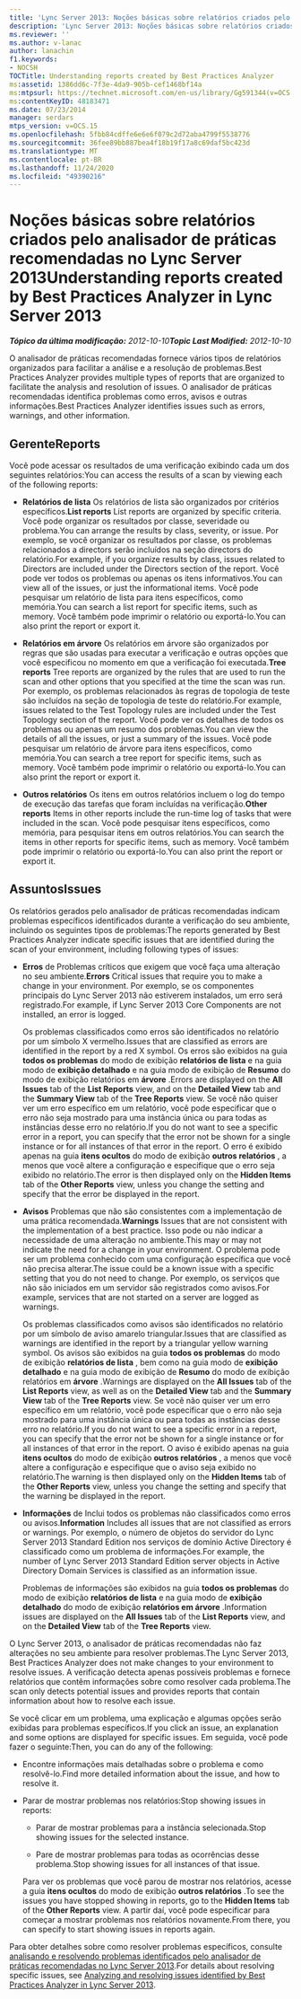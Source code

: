 ```yaml
---
title: 'Lync Server 2013: Noções básicas sobre relatórios criados pelo analisador de práticas recomendadas'
description: 'Lync Server 2013: Noções básicas sobre relatórios criados pelo analisador de práticas recomendadas.'
ms.reviewer: ''
ms.author: v-lanac
author: lanachin
f1.keywords:
- NOCSH
TOCTitle: Understanding reports created by Best Practices Analyzer
ms:assetid: 1386dd6c-7f3e-4da9-905b-cef1468bf14a
ms:mtpsurl: https://technet.microsoft.com/en-us/library/Gg591344(v=OCS.15)
ms:contentKeyID: 48183471
ms.date: 07/23/2014
manager: serdars
mtps_version: v=OCS.15
ms.openlocfilehash: 5fbb84cdffe6e6e6f079c2d72aba4799f5538776
ms.sourcegitcommit: 36fee89bb887bea4f18b19f17a8c69daf5bc423d
ms.translationtype: MT
ms.contentlocale: pt-BR
ms.lasthandoff: 11/24/2020
ms.locfileid: "49390216"
---
```

# <a name="understanding-reports-created-by-best-practices-analyzer-in-lync-server-2013"></a><span data-ttu-id="a956c-103">Noções básicas sobre relatórios criados pelo analisador de práticas recomendadas no Lync Server 2013</span><span class="sxs-lookup"><span data-stu-id="a956c-103">Understanding reports created by Best Practices Analyzer in Lync Server 2013</span></span>

<div data-xmlns="http://www.w3.org/1999/xhtml">

<div class="topic" data-xmlns="http://www.w3.org/1999/xhtml" data-msxsl="urn:schemas-microsoft-com:xslt" data-cs="https://msdn.microsoft.com/">

<div data-asp="https://msdn2.microsoft.com/asp">



</div>

<div id="mainSection">

<div id="mainBody"><span data-ttu-id="a956c-104">

<span> </span></span><span class="sxs-lookup"><span data-stu-id="a956c-104">

<span> </span></span></span>

<span data-ttu-id="a956c-105">_**Tópico da última modificação:** 2012-10-10_</span><span class="sxs-lookup"><span data-stu-id="a956c-105">_**Topic Last Modified:** 2012-10-10_</span></span>

<span data-ttu-id="a956c-106">O analisador de práticas recomendadas fornece vários tipos de relatórios organizados para facilitar a análise e a resolução de problemas.</span><span class="sxs-lookup"><span data-stu-id="a956c-106">Best Practices Analyzer provides multiple types of reports that are organized to facilitate the analysis and resolution of issues.</span></span> <span data-ttu-id="a956c-107">O analisador de práticas recomendadas identifica problemas como erros, avisos e outras informações.</span><span class="sxs-lookup"><span data-stu-id="a956c-107">Best Practices Analyzer identifies issues such as errors, warnings, and other information.</span></span>

<div>

## <a name="reports"></a><span data-ttu-id="a956c-108">Gerente</span><span class="sxs-lookup"><span data-stu-id="a956c-108">Reports</span></span>

<span data-ttu-id="a956c-109">Você pode acessar os resultados de uma verificação exibindo cada um dos seguintes relatórios:</span><span class="sxs-lookup"><span data-stu-id="a956c-109">You can access the results of a scan by viewing each of the following reports:</span></span>

  - <span data-ttu-id="a956c-110">**Relatórios de lista**   Os relatórios de lista são organizados por critérios específicos.</span><span class="sxs-lookup"><span data-stu-id="a956c-110">**List reports**   List reports are organized by specific criteria.</span></span> <span data-ttu-id="a956c-111">Você pode organizar os resultados por classe, severidade ou problema.</span><span class="sxs-lookup"><span data-stu-id="a956c-111">You can arrange the results by class, severity, or issue.</span></span> <span data-ttu-id="a956c-112">Por exemplo, se você organizar os resultados por classe, os problemas relacionados a directors serão incluídos na seção directors do relatório.</span><span class="sxs-lookup"><span data-stu-id="a956c-112">For example, if you organize results by class, issues related to Directors are included under the Directors section of the report.</span></span> <span data-ttu-id="a956c-113">Você pode ver todos os problemas ou apenas os itens informativos.</span><span class="sxs-lookup"><span data-stu-id="a956c-113">You can view all of the issues, or just the informational items.</span></span> <span data-ttu-id="a956c-114">Você pode pesquisar um relatório de lista para itens específicos, como memória.</span><span class="sxs-lookup"><span data-stu-id="a956c-114">You can search a list report for specific items, such as memory.</span></span> <span data-ttu-id="a956c-115">Você também pode imprimir o relatório ou exportá-lo.</span><span class="sxs-lookup"><span data-stu-id="a956c-115">You can also print the report or export it.</span></span>

  - <span data-ttu-id="a956c-116">**Relatórios em árvore**   Os relatórios em árvore são organizados por regras que são usadas para executar a verificação e outras opções que você especificou no momento em que a verificação foi executada.</span><span class="sxs-lookup"><span data-stu-id="a956c-116">**Tree reports**   Tree reports are organized by the rules that are used to run the scan and other options that you specified at the time the scan was run.</span></span> <span data-ttu-id="a956c-117">Por exemplo, os problemas relacionados às regras de topologia de teste são incluídos na seção de topologia de teste do relatório.</span><span class="sxs-lookup"><span data-stu-id="a956c-117">For example, issues related to the Test Topology rules are included under the Test Topology section of the report.</span></span> <span data-ttu-id="a956c-118">Você pode ver os detalhes de todos os problemas ou apenas um resumo dos problemas.</span><span class="sxs-lookup"><span data-stu-id="a956c-118">You can view the details of all the issues, or just a summary of the issues.</span></span> <span data-ttu-id="a956c-119">Você pode pesquisar um relatório de árvore para itens específicos, como memória.</span><span class="sxs-lookup"><span data-stu-id="a956c-119">You can search a tree report for specific items, such as memory.</span></span> <span data-ttu-id="a956c-120">Você também pode imprimir o relatório ou exportá-lo.</span><span class="sxs-lookup"><span data-stu-id="a956c-120">You can also print the report or export it.</span></span>

  - <span data-ttu-id="a956c-121">**Outros relatórios**   Os itens em outros relatórios incluem o log do tempo de execução das tarefas que foram incluídas na verificação.</span><span class="sxs-lookup"><span data-stu-id="a956c-121">**Other reports**   Items in other reports include the run-time log of tasks that were included in the scan.</span></span> <span data-ttu-id="a956c-122">Você pode pesquisar itens específicos, como memória, para pesquisar itens em outros relatórios.</span><span class="sxs-lookup"><span data-stu-id="a956c-122">You can search the items in other reports for specific items, such as memory.</span></span> <span data-ttu-id="a956c-123">Você também pode imprimir o relatório ou exportá-lo.</span><span class="sxs-lookup"><span data-stu-id="a956c-123">You can also print the report or export it.</span></span>

</div>

<div>

## <a name="issues"></a><span data-ttu-id="a956c-124">Assuntos</span><span class="sxs-lookup"><span data-stu-id="a956c-124">Issues</span></span>

<span data-ttu-id="a956c-125">Os relatórios gerados pelo analisador de práticas recomendadas indicam problemas específicos identificados durante a verificação do seu ambiente, incluindo os seguintes tipos de problemas:</span><span class="sxs-lookup"><span data-stu-id="a956c-125">The reports generated by Best Practices Analyzer indicate specific issues that are identified during the scan of your environment, including following types of issues:</span></span>

  - <span data-ttu-id="a956c-126">**Erros**   de   Problemas críticos que exigem que você faça uma alteração no seu ambiente.</span><span class="sxs-lookup"><span data-stu-id="a956c-126">**Errors**   Critical issues that require you to make a change in your environment.</span></span> <span data-ttu-id="a956c-127">Por exemplo, se os componentes principais do Lync Server 2013 não estiverem instalados, um erro será registrado.</span><span class="sxs-lookup"><span data-stu-id="a956c-127">For example, if Lync Server 2013 Core Components are not installed, an error is logged.</span></span>

    <span data-ttu-id="a956c-128">Os problemas classificados como erros são identificados no relatório por um símbolo X vermelho.</span><span class="sxs-lookup"><span data-stu-id="a956c-128">Issues that are classified as errors are identified in the report by a red X symbol.</span></span> <span data-ttu-id="a956c-129">Os erros são exibidos na guia **todos os problemas** do modo de exibição **relatórios de lista** e na guia modo de **exibição detalhado** e na guia modo de exibição de **Resumo** do modo de exibição relatórios em **árvore** .</span><span class="sxs-lookup"><span data-stu-id="a956c-129">Errors are displayed on the **All Issues** tab of the **List Reports** view, and on the **Detailed View** tab and the **Summary View** tab of the **Tree Reports** view.</span></span> <span data-ttu-id="a956c-130">Se você não quiser ver um erro específico em um relatório, você pode especificar que o erro não seja mostrado para uma instância única ou para todas as instâncias desse erro no relatório.</span><span class="sxs-lookup"><span data-stu-id="a956c-130">If you do not want to see a specific error in a report, you can specify that the error not be shown for a single instance or for all instances of that error in the report.</span></span> <span data-ttu-id="a956c-131">O erro é exibido apenas na guia **itens ocultos** do modo de exibição **outros relatórios** , a menos que você altere a configuração e especifique que o erro seja exibido no relatório.</span><span class="sxs-lookup"><span data-stu-id="a956c-131">The error is then displayed only on the **Hidden Items** tab of the **Other Reports** view, unless you change the setting and specify that the error be displayed in the report.</span></span>

  - <span data-ttu-id="a956c-132">**Avisos**   Problemas que não são consistentes com a implementação de uma prática recomendada.</span><span class="sxs-lookup"><span data-stu-id="a956c-132">**Warnings**   Issues that are not consistent with the implementation of a best practice.</span></span> <span data-ttu-id="a956c-133">Isso pode ou não indicar a necessidade de uma alteração no ambiente.</span><span class="sxs-lookup"><span data-stu-id="a956c-133">This may or may not indicate the need for a change in your environment.</span></span> <span data-ttu-id="a956c-134">O problema pode ser um problema conhecido com uma configuração específica que você não precisa alterar.</span><span class="sxs-lookup"><span data-stu-id="a956c-134">The issue could be a known issue with a specific setting that you do not need to change.</span></span> <span data-ttu-id="a956c-135">Por exemplo, os serviços que não são iniciados em um servidor são registrados como avisos.</span><span class="sxs-lookup"><span data-stu-id="a956c-135">For example, services that are not started on a server are logged as warnings.</span></span>

    <span data-ttu-id="a956c-136">Os problemas classificados como avisos são identificados no relatório por um símbolo de aviso amarelo triangular.</span><span class="sxs-lookup"><span data-stu-id="a956c-136">Issues that are classified as warnings are identified in the report by a triangular yellow warning symbol.</span></span> <span data-ttu-id="a956c-137">Os avisos são exibidos na guia **todos os problemas** do modo de exibição **relatórios de lista** , bem como na guia modo de **exibição detalhado** e na guia modo de exibição de **Resumo** do modo de exibição relatórios em **árvore** .</span><span class="sxs-lookup"><span data-stu-id="a956c-137">Warnings are displayed on the **All Issues** tab of the **List Reports** view, as well as on the **Detailed View** tab and the **Summary View** tab of the **Tree Reports** view.</span></span> <span data-ttu-id="a956c-138">Se você não quiser ver um erro específico em um relatório, você pode especificar que o erro não seja mostrado para uma instância única ou para todas as instâncias desse erro no relatório.</span><span class="sxs-lookup"><span data-stu-id="a956c-138">If you do not want to see a specific error in a report, you can specify that the error not be shown for a single instance or for all instances of that error in the report.</span></span> <span data-ttu-id="a956c-139">O aviso é exibido apenas na guia **itens ocultos** do modo de exibição **outros relatórios** , a menos que você altere a configuração e especifique que o aviso seja exibido no relatório.</span><span class="sxs-lookup"><span data-stu-id="a956c-139">The warning is then displayed only on the **Hidden Items** tab of the **Other Reports** view, unless you change the setting and specify that the warning be displayed in the report.</span></span>

  - <span data-ttu-id="a956c-140">**Informações**   de   Inclui todos os problemas não classificados como erros ou avisos.</span><span class="sxs-lookup"><span data-stu-id="a956c-140">**Information**   Includes all issues that are not classified as errors or warnings.</span></span> <span data-ttu-id="a956c-141">Por exemplo, o número de objetos do servidor do Lync Server 2013 Standard Edition nos serviços de domínio Active Directory é classificado como um problema de informações.</span><span class="sxs-lookup"><span data-stu-id="a956c-141">For example, the number of Lync Server 2013 Standard Edition server objects in Active Directory Domain Services is classified as an information issue.</span></span>

    <span data-ttu-id="a956c-142">Problemas de informações são exibidos na guia **todos os problemas** do modo de exibição **relatórios de lista** e na guia modo de **exibição detalhado** do modo de exibição **relatórios em árvore** .</span><span class="sxs-lookup"><span data-stu-id="a956c-142">Information issues are displayed on the **All Issues** tab of the **List Reports** view, and on the **Detailed View** tab of the **Tree Reports** view.</span></span>

<span data-ttu-id="a956c-143">O Lync Server 2013, o analisador de práticas recomendadas não faz alterações no seu ambiente para resolver problemas.</span><span class="sxs-lookup"><span data-stu-id="a956c-143">The Lync Server 2013, Best Practices Analyzer does not make changes to your environment to resolve issues.</span></span> <span data-ttu-id="a956c-144">A verificação detecta apenas possíveis problemas e fornece relatórios que contêm informações sobre como resolver cada problema.</span><span class="sxs-lookup"><span data-stu-id="a956c-144">The scan only detects potential issues and provides reports that contain information about how to resolve each issue.</span></span>

<span data-ttu-id="a956c-145">Se você clicar em um problema, uma explicação e algumas opções serão exibidas para problemas específicos.</span><span class="sxs-lookup"><span data-stu-id="a956c-145">If you click an issue, an explanation and some options are displayed for specific issues.</span></span> <span data-ttu-id="a956c-146">Em seguida, você pode fazer o seguinte:</span><span class="sxs-lookup"><span data-stu-id="a956c-146">Then, you can do any of the following:</span></span>

  - <span data-ttu-id="a956c-147">Encontre informações mais detalhadas sobre o problema e como resolvê-lo.</span><span class="sxs-lookup"><span data-stu-id="a956c-147">Find more detailed information about the issue, and how to resolve it.</span></span>

  - <span data-ttu-id="a956c-148">Parar de mostrar problemas nos relatórios:</span><span class="sxs-lookup"><span data-stu-id="a956c-148">Stop showing issues in reports:</span></span>

      - <span data-ttu-id="a956c-149">Parar de mostrar problemas para a instância selecionada.</span><span class="sxs-lookup"><span data-stu-id="a956c-149">Stop showing issues for the selected instance.</span></span>

      - <span data-ttu-id="a956c-150">Pare de mostrar problemas para todas as ocorrências desse problema.</span><span class="sxs-lookup"><span data-stu-id="a956c-150">Stop showing issues for all instances of that issue.</span></span>

    <span data-ttu-id="a956c-151">Para ver os problemas que você parou de mostrar nos relatórios, acesse a guia **itens ocultos** do modo de exibição **outros relatórios** .</span><span class="sxs-lookup"><span data-stu-id="a956c-151">To see the issues you have stopped showing in reports, go to the **Hidden Items** tab of the **Other Reports** view.</span></span> <span data-ttu-id="a956c-152">A partir daí, você pode especificar para começar a mostrar problemas nos relatórios novamente.</span><span class="sxs-lookup"><span data-stu-id="a956c-152">From there, you can specify to start showing issues in reports again.</span></span>

<span data-ttu-id="a956c-153">Para obter detalhes sobre como resolver problemas específicos, consulte [analisando e resolvendo problemas identificados pelo analisador de práticas recomendadas no Lync Server 2013](lync-server-2013-analyzing-and-resolving-issues-identified-by-best-practices-analyzer.md).</span><span class="sxs-lookup"><span data-stu-id="a956c-153">For details about resolving specific issues, see [Analyzing and resolving issues identified by Best Practices Analyzer in Lync Server 2013](lync-server-2013-analyzing-and-resolving-issues-identified-by-best-practices-analyzer.md).</span></span>

<span data-ttu-id="a956c-154"></div>

</div>

<span> </span>

</div>

</div>

</span><span class="sxs-lookup"><span data-stu-id="a956c-154"></div>

</div>

<span> </span>

</div>

</div>

</span></span></div>
